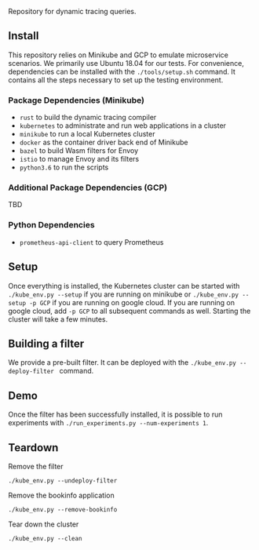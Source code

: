 Repository for dynamic tracing queries.

## Install
This repository relies on Minikube and GCP to emulate microservice scenarios. We primarily use Ubuntu 18.04 for our tests. For convenience, dependencies can be installed with the `./tools/setup.sh` command. It contains all the steps necessary to set up the testing environment.

### Package Dependencies (Minikube)
- `rust` to build the dynamic tracing compiler
- `kubernetes` to administrate and run web applications in a cluster
- `minikube` to run a local Kubernetes cluster
- `docker` as the container driver back end of Minikube
- `bazel` to build Wasm filters for Envoy
- `istio` to manage Envoy and its filters
- `python3.6` to run the scripts

### Additional Package Dependencies (GCP)
TBD

### Python Dependencies
- `prometheus-api-client` to query Prometheus

## Setup
Once everything is installed, the Kubernetes cluster can be started with
`./kube_env.py --setup` if you are running on minikube or `./kube_env.py --setup -p GCP` if you are running on google cloud. If you are running on google cloud, add `-p GCP` to all subsequent commands as well.  Starting the cluster will take a few minutes.

## Building a filter
We provide a pre-built filter. It can be deployed with the `./kube_env.py --deploy-filter ` command.


## Demo
Once the filter has been successfully installed, it is possible to run experiments with  `./run_experiments.py --num-experiments 1`.

## Teardown
Remove the filter

`./kube_env.py --undeploy-filter`

Remove the bookinfo application

`./kube_env.py --remove-bookinfo`

Tear down the cluster

`./kube_env.py --clean`


